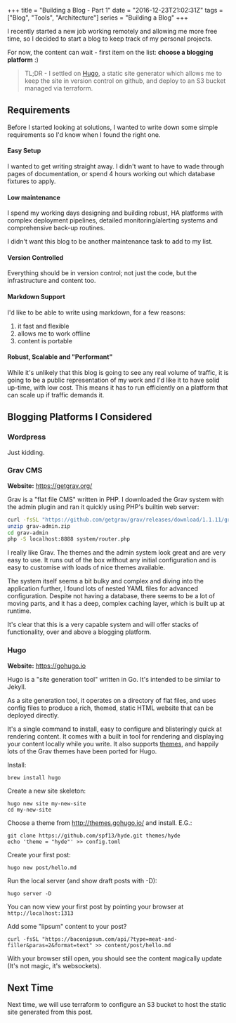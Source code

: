 +++
title = "Building a Blog - Part 1"
date = "2016-12-23T21:02:31Z"
tags = ["Blog", "Tools", "Architecture"]
series = "Building a Blog"
+++

I recently started a new job working remotely and allowing me more free time, 
so I decided to start a blog to keep track of my personal projects.

For now, the content can wait - first item on the list: **choose a blogging platform** :)

> TL;DR - I settled on [Hugo](https://gohugo.io), a static site generator which 
allows me to keep the site in version control on github, and deploy to an S3 bucket
managed via terraform.

## Requirements

Before I started looking at solutions, I wanted to write down some simple requirements 
so I'd know when I found the right one.

#### Easy Setup

I wanted to get writing straight away. I didn't want to have to wade through pages of documentation,
or spend 4 hours working out which database fixtures to apply.

#### Low maintenance

I spend my working days designing and building robust, HA platforms with complex deployment
pipelines, detailed monitoring/alerting systems and comprehensive back-up routines. 

I didn't want this blog to be another maintenance task to add to my list.

#### Version Controlled

Everything should be in version control; not just the code, but the infrastructure and content too. 

#### Markdown Support

I'd like to be able to write using markdown, for a few reasons:

1. it fast and flexible
1. allows me to work offline
1. content is portable

#### Robust, Scalable and "Performant"

While it's unlikely that this blog is going to see any real volume of traffic, it is going to be
a public representation of my work and I'd like it to have solid up-time, with low cost. 
This means it has to run efficiently on a platform that can scale up if traffic demands it.


## Blogging Platforms I Considered

### Wordpress

Just kidding.

### Grav CMS 

**Website:** https://getgrav.org/

Grav is a "flat file CMS" written in PHP. I downloaded the Grav system with the admin plugin
and ran it quickly using PHP's builtin web server:

~~~bash
curl -fsSL "https://github.com/getgrav/grav/releases/download/1.1.11/grav-admin.zip" > grav-admin.zip
unzip grav-admin.zip
cd grav-admin
php -S localhost:8888 system/router.php
~~~

I really like Grav. The themes and the admin system look great and are very easy to use.
It runs out of the box without any initial configuration and is easy to customise with 
loads of nice themes available.

The system itself seems a bit bulky and complex and diving into the application further,
I found lots of nested YAML files for advanced configuration. Despite not having a database, 
there seems to be a lot of moving parts, and it has a deep, complex caching layer, which is built up 
at runtime.

It's clear that this is a very capable system and will offer stacks of functionality, over and 
above a blogging platform.

### Hugo

**Website:** https://gohugo.io

Hugo is a "site generation tool" written in Go. It's intended to be similar to Jekyll.

As a site generation tool, it operates on a directory of flat files, and uses config
files to produce a rich, themed, static HTML website that can be deployed directly.

It's a single command to install, easy to configure and blisteringly 
quick at rendering content. It comes with a built in tool for rendering and displaying 
your content locally while you write. It also supports [themes](http://themes.gohugo.io/), 
and happily lots of the Grav themes have been ported for Hugo.

Install:

    brew install hugo
    
Create a new site skeleton:

    hugo new site my-new-site
    cd my-new-site

Choose a theme from http://themes.gohugo.io/ and install. E.G.:

    git clone https://github.com/spf13/hyde.git themes/hyde
    echo 'theme = "hyde"' >> config.toml

Create your first post:

    hugo new post/hello.md

Run the local server (and show draft posts with -D):

    hugo server -D
    
You can now view your first post by pointing your browser at `http://localhost:1313`

Add some "lipsum" content to your post?

    curl -fsSL "https://baconipsum.com/api/?type=meat-and-filler&paras=2&format=text" >> content/post/hello.md

With your browser still open, you should see the content magically update
(It's not magic, it's websockets).


## Next Time

Next time, we will use terraform to configure an S3 bucket to host the static site
generated from this post.
